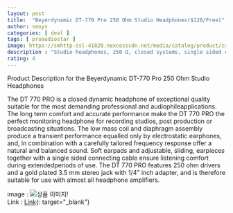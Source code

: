 ```yaml
---
layout: post
title:  "Beyerdynamic DT-770 Pro 250 Ohm Studio Headphones($120/Free)"
author: seoys
categories: [ deal ]
tags: [ proaudiostar ]
image: https://smhttp-ssl-41820.nexcesscdn.net/media/catalog/product/cache/1/image/800x800/9df78eab33525d08d6e5fb8d27136e95/b/e/bey-dt770pro_1.jpg
description : "Studio headphones, 250 Ω, closed systems, single sided coiled cable, with stereo mini-jack adapter. 250 Ohm version."
rating: 4
---
```


Product Description for the Beyerdynamic DT-770 Pro 250 Ohm Studio Headphones  

The DT 770 PRO is a closed dynamic headphone of exceptional quality suitable for the most demanding professional and audiophileapplications.   The long term comfort and accurate performance make the DT 770 PRO the perfect monitoring headphone for recording studios, post production or broadcasting situations. The low mass coil and diaphragm assembly produce a transient performance equalled only by electrostatic earphones, and, in combination with a carefully tailored frequency response offer a natural and balanced sound. Soft earpads and adjustable, sliding, earpieces together with a single sided connecting cable ensure listening comfort during extendedperiods of use.   The DT 770 PRO features 250 ohm drivers and a gold plated 3.5 mm stereo jack with 1/4" inch adapter, and is therefore suitable for use with almost all headphone amplifiers.



image : ![상품 이미지!](https://seoys.github.io/deals/assets/images/deal/2020112701.png)<br>
Link : [Link](https://www.proaudiostar.com/beyerdynamic-dt-770-pro-250.html){: target="_blank"}<br>
<!-- Clip : <strong>10% coupon</strong><br>
Code : <strong>I7EUVDS8</strong> -->

